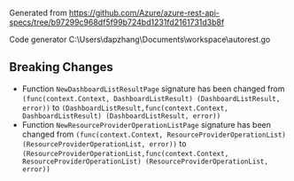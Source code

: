 
Generated from https://github.com/Azure/azure-rest-api-specs/tree/b97299c968df5f99b724bd1231fd2161731d3b8f

Code generator C:\Users\dapzhang\Documents\workspace\autorest.go

## Breaking Changes

- Function `NewDashboardListResultPage` signature has been changed from `(func(context.Context, DashboardListResult) (DashboardListResult, error))` to `(DashboardListResult,func(context.Context, DashboardListResult) (DashboardListResult, error))`
- Function `NewResourceProviderOperationListPage` signature has been changed from `(func(context.Context, ResourceProviderOperationList) (ResourceProviderOperationList, error))` to `(ResourceProviderOperationList,func(context.Context, ResourceProviderOperationList) (ResourceProviderOperationList, error))`

